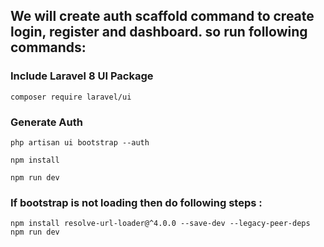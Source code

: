 
## We will create auth scaffold command to create login, register and dashboard. so run following commands:

### Include Laravel 8 UI Package
```
composer require laravel/ui
```

### Generate Auth
```
php artisan ui bootstrap --auth 

npm install

npm run dev
```

### If bootstrap is not loading then do following steps : 
```
npm install resolve-url-loader@^4.0.0 --save-dev --legacy-peer-deps
npm run dev
```

